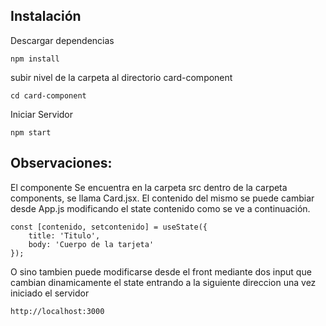 
## Instalación

Descargar dependencias
```
npm install
```

subir nivel de la carpeta al directorio card-component
```
cd card-component
```

Iniciar Servidor
```
npm start
```

## Observaciones:

El componente Se encuentra en la carpeta src dentro de la carpeta components, se llama Card.jsx.
El contenido del mismo se puede cambiar desde App.js modificando el state contenido como se ve a continuación.

```
const [contenido, setcontenido] = useState({
    title: 'Titulo',
    body: 'Cuerpo de la tarjeta'
});
```

O sino tambien puede modificarse desde el front mediante dos input que cambian dinamicamente el state entrando a la siguiente direccion una vez iniciado el servidor 
```
http://localhost:3000
```

